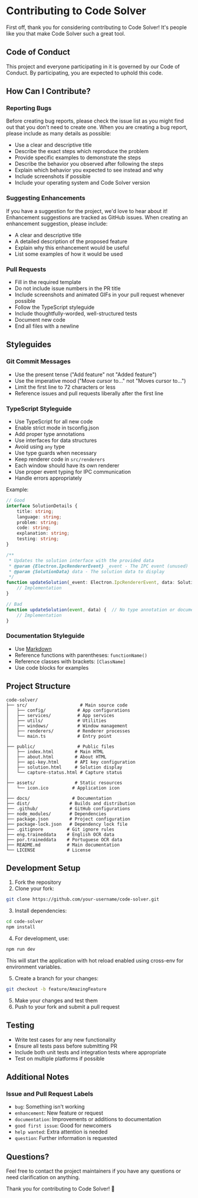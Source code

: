 # Contributing to Code Solver

First off, thank you for considering contributing to Code Solver! It's people like you that make Code Solver such a great tool.

## Code of Conduct

This project and everyone participating in it is governed by our Code of Conduct. By participating, you are expected to uphold this code.

## How Can I Contribute?

### Reporting Bugs

Before creating bug reports, please check the issue list as you might find out that you don't need to create one. When you are creating a bug report, please include as many details as possible:

* Use a clear and descriptive title
* Describe the exact steps which reproduce the problem
* Provide specific examples to demonstrate the steps
* Describe the behavior you observed after following the steps
* Explain which behavior you expected to see instead and why
* Include screenshots if possible
* Include your operating system and Code Solver version

### Suggesting Enhancements

If you have a suggestion for the project, we'd love to hear about it! Enhancement suggestions are tracked as GitHub issues. When creating an enhancement suggestion, please include:

* A clear and descriptive title
* A detailed description of the proposed feature
* Explain why this enhancement would be useful
* List some examples of how it would be used

### Pull Requests

* Fill in the required template
* Do not include issue numbers in the PR title
* Include screenshots and animated GIFs in your pull request whenever possible
* Follow the TypeScript styleguide
* Include thoughtfully-worded, well-structured tests
* Document new code
* End all files with a newline

## Styleguides

### Git Commit Messages

* Use the present tense ("Add feature" not "Added feature")
* Use the imperative mood ("Move cursor to..." not "Moves cursor to...")
* Limit the first line to 72 characters or less
* Reference issues and pull requests liberally after the first line

### TypeScript Styleguide

* Use TypeScript for all new code
* Enable strict mode in tsconfig.json
* Add proper type annotations
* Use interfaces for data structures
* Avoid using `any` type
* Use type guards when necessary
* Keep renderer code in `src/renderers`
* Each window should have its own renderer
* Use proper event typing for IPC communication
* Handle errors appropriately

Example:
```typescript
// Good
interface SolutionDetails {
    title: string;
    language: string;
    problem: string;
    code: string;
    explanation: string;
    testing: string;
}

/**
 * Updates the solution interface with the provided data
 * @param {Electron.IpcRendererEvent} _event - The IPC event (unused)
 * @param {SolutionData} data - The solution data to display
 */
function updateSolution(_event: Electron.IpcRendererEvent, data: SolutionData): void {
    // Implementation
}

// Bad
function updateSolution(event, data) {  // No type annotation or documentation
    // Implementation
}
```

### Documentation Styleguide

* Use [Markdown](https://guides.github.com/features/mastering-markdown/)
* Reference functions with parentheses: `functionName()`
* Reference classes with brackets: `[ClassName]`
* Use code blocks for examples

## Project Structure

```
code-solver/
├── src/                    # Main source code
│   ├── config/            # App configurations
│   ├── services/          # App services
│   ├── utils/             # Utilities
│   ├── windows/           # Window management
│   ├── renderers/         # Renderer processes
│   └── main.ts            # Entry point
│
├── public/                # Public files
│   ├── index.html        # Main HTML
│   ├── about.html        # About HTML
│   ├── api-key.html      # API key configuration
│   ├── solution.html     # Solution display
│   └── capture-status.html # Capture status
│
├── assets/               # Static resources
│   └── icon.ico         # Application icon
│
├── docs/                # Documentation
├── dist/               # Builds and distribution
├── .github/            # GitHub configurations
├── node_modules/       # Dependencies
├── package.json        # Project configuration
├── package-lock.json   # Dependency lock file
├── .gitignore         # Git ignore rules
├── eng.traineddata    # English OCR data
├── por.traineddata    # Portuguese OCR data
├── README.md          # Main documentation
└── LICENSE            # License
```

## Development Setup

1. Fork the repository
2. Clone your fork:
```bash
git clone https://github.com/your-username/code-solver.git
```

3. Install dependencies:
```bash
cd code-solver
npm install
```

4. For development, use:
```bash
npm run dev
```
This will start the application with hot reload enabled using cross-env for environment variables.

5. Create a branch for your changes:
```bash
git checkout -b feature/AmazingFeature
```

5. Make your changes and test them
6. Push to your fork and submit a pull request

## Testing

* Write test cases for any new functionality
* Ensure all tests pass before submitting PR
* Include both unit tests and integration tests where appropriate
* Test on multiple platforms if possible

## Additional Notes

### Issue and Pull Request Labels

* `bug`: Something isn't working
* `enhancement`: New feature or request
* `documentation`: Improvements or additions to documentation
* `good first issue`: Good for newcomers
* `help wanted`: Extra attention is needed
* `question`: Further information is requested

## Questions?

Feel free to contact the project maintainers if you have any questions or need clarification on anything.

Thank you for contributing to Code Solver! 🚀

